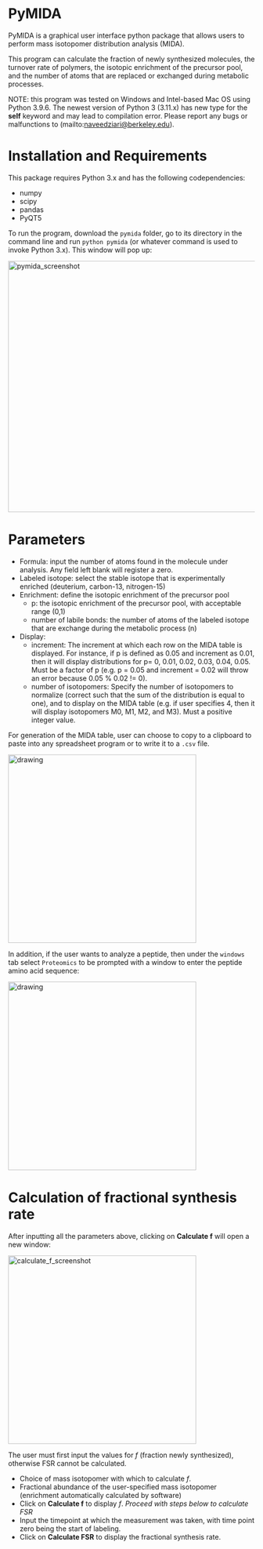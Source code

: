 # PyMIDA

PyMIDA is a graphical user interface python package that allows users to perform mass isotopomer distribution analysis (MIDA). 

This program can calculate the fraction of newly synthesized molecules, the turnover rate of polymers, the isotopic enrichment of the precursor pool, and the number of atoms that are replaced or exchanged during metabolic processes. 

NOTE: this program was tested on Windows and Intel-based Mac OS using Python 3.9.6. The newest version of Python 3 (3.11.x) has new type for the **self** keyword and may lead to compilation error. Please report any bugs or malfunctions to (mailto:naveedziari@berkeley.edu).
 
# Installation and Requirements

This package requires Python 3.x and has the following codependencies:
* numpy
* scipy
* pandas
* PyQT5

To run the program,  download the `pymida` folder, go to its directory in the command line and run `python pymida` (or whatever command is used to invoke Python 3.x). This window will pop up:

<img width="512" alt="pymida_screenshot" src="https://user-images.githubusercontent.com/14845065/216902299-6c02b6bc-a440-422b-b350-a5d0dd5dad56.png">


# Parameters

* Formula: input the number of atoms found in the molecule under analysis. Any field left blank will register a zero.
* Labeled isotope: select the stable isotope that is experimentally enriched (deuterium, carbon-13, nitrogen-15)
* Enrichment: define the isotopic enrichment of the precursor pool
   * p: the isotopic enrichment of the precursor pool, with  acceptable range (0,1)
   * number of labile bonds: the number of atoms of the labeled isotope that are exchange during the metabolic process (n)
 * Display:
   * increment: The increment at which each row on the MIDA table is displayed. For instance, if p is defined as 0.05 and increment as 0.01, then it will display distributions for p= 0, 0.01, 0.02, 0.03, 0.04, 0.05. Must be a factor of p (e.g. p = 0.05 and increment = 0.02 will throw an error because 0.05 % 0.02 != 0).
   * number of isotopomers: Specify the number of isotopomers to normalize (correct such that the sum of the distribution is equal to one), and to display on the MIDA table (e.g. if user specifies 4, then it will display isotopomers M0, M1, M2, and M3). Must a positive integer value.

For generation of the MIDA table, user can choose to copy to a clipboard to paste into any spreadsheet program or to write it to a `.csv` file.


<img src="https://user-images.githubusercontent.com/14845065/152647299-d9c993fe-55ad-4fb5-8928-9c7b165f0784.jpg" alt="drawing" width="384"/>

In addition, if the user wants to analyze a peptide, then under the `windows` tab select `Proteomics` to be prompted with a window to enter the peptide amino acid sequence:

<img src="https://user-images.githubusercontent.com/14845065/152647318-79157d76-94f5-4962-a4df-d3c35db8291a.jpg" alt="drawing" width="384"/>

# Calculation of fractional synthesis rate

After inputting all the parameters above, clicking on **Calculate f** will open a new window:

<img width="384" alt="calculate_f_screenshot" src="https://user-images.githubusercontent.com/14845065/216907311-f9212808-24b7-4aa1-b35e-349f1fc01c1f.png">

The user must first input the values for $f$ (fraction newly synthesized), otherwise FSR cannot be calculated. 
* Choice of mass isotopomer with which to calculate $f$.
* Fractional abundance of the user-specified mass isotopomer (enrichment automatically calculated by software)
* Click on **Calculate f** to display $f$. *Proceed with steps below to calculate FSR*
* Input the timepoint at which the measurement was taken, with time point zero being the start of labeling. 
* Click on **Calculate FSR** to display the fractional synthesis rate.

